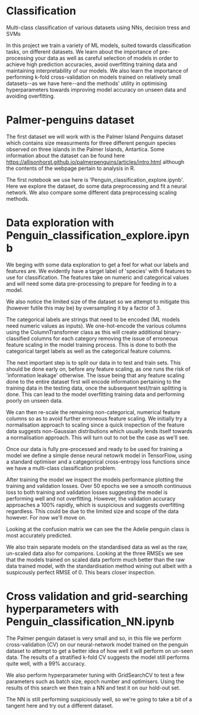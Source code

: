 # Classification
Multi-class classification of various datasets using NNs, decision tress and SVMs

In this project we train a variety of ML models, suited towards classification tasks, on different datasets. We learn about the importance of pre-processing your data as well as careful selection of models in order to achieve high prediction accuracies, avoid overfitting training data and maintaining interpretability of our models. We also learn the importance of performing k-fold cross-validation on models trained on relatively small datasets--as we have here--and the methods' utility in optimising hyperparameters towards improving model accuracy on unseen data and avoiding overfitting.

# Palmer-penguins dataset
The first dataset we will work with is the Palmer Island Penguins dataset which contains size measurments for three different penguin species observed on three islands in the Palmer Islands, Antartica. Some information about the dataset can be found here
https://allisonhorst.github.io/palmerpenguins/articles/intro.html
although the contents of the webpage pertain to analysis in R. 

The first notebook we use here is 'Penguin_classification_explore.ipynb'. Here we explore the dataset, do some data preprocessing and fit a neural network. We also compare some different data preprocessing scaling methods. 

# Data exploration with Penguin_classification_explore.ipynb
We beging with some data exploration to get a feel for what our labels and features are. We evidently have a target label of 'species' with 6 features to use for classification. The features take on numeric and categorical values and will need some data pre-processing to prepare for feeding in to a model.

We also notice the limited size of the dataset so we attempt to mitigate this (however futile this may be) by oversampling it by a factor of 3. 

The categorical labels are strings that need to be encoded (ML models need numeric values as inputs). We one-hot-encode the various columns using the ColumnTransformer class as this will create additional binary-classified columns for each category removing the issue of erroneous feature scaling in the model training process. This is done to both the categorical target labels as well as the categorical feature columns.

The next important step is to split our data in to test and train sets. This should be done early on, before any feature scaling, as one runs the risk of 'information leakage' otherwise. The issue being that any feature scaling done to the entire dataset first will encode information pertaining to the training data in the testing data, once the subsequent test/train splitting is done. This can lead to the model overfitting training data and performing poorly on unseen data.

We can then re-scale the remaining non-categorical, numerical feature columns so as to avoid further erroneous feature scaling. We initially try a normalisation approach to scaling since a quick inspection of the feature data suggests non-Gaussian distributions which usually lends itself towards a normalisation approach. This will turn out to not be the case as we'll see.

Once our data is fully pre-processed and ready to be used for training a model we define a simple dense neural netowrk model in TensorFlow, using a standard optimiser and a catgegorical cross-entropy loss functions since we have a multi-class classification problem.

After training the model we inspect the models performance plotting the training and validation losses. Over 50 epochs we see a smooth continuous loss to both training and validation losses suggesting the model is performing well and not overfitting. However, the validation accuracy approaches a 100% rapidly, which is suspicious and suggests overfitting regardless. This could be due to the limited size and scope of the data however. For now we'll move on.

Looking at the confusion matrix we can see the the Adelie penguin class is most accurately predicted. 

We also train separate models on the standardised data as wel as the raw, un-scaled data also for comparions. Looking at the three RMSEs we see that the models trained on scaled data perform much better than the raw data trained model, with the standardisation method wining out albeit with a suspicously perfect RMSE of 0. This bears closer inspection.

# Cross validation and grid-searching hyperparameters with Penguin_classification_NN.ipynb

The Palmer penguin dataset is very small and so, in this file we perform cross-validation (CV) on our neural-network model trained on the penguin dataset to attempt to get a better idea of how well it will perform on un-seen data. The results of a stratified k-fold CV suggests the model still performs quite well, with a 99% accuracy. 

We also perform hyperparameter tuning with GridSearchCV to test a few parameters such as batch size, epoch number and optimisers. Using the results of this search we then train a NN and test it on our hold-out set. 

The NN is still performing suspiciously well, so we're going to take a bit of a tangent here and try out a different dataset.
